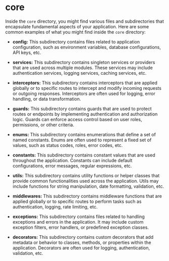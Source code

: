 # core

Inside the `core` directory, you might find various files and subdirectories that encapsulate fundamental aspects of your application. Here are some common examples of what you might find inside the `core` directory:

- **config:** This subdirectory contains files related to application configuration, such as environment variables, database configurations, API keys, etc.

- **services:** This subdirectory contains singleton services or providers that are used across multiple modules. These services may include authentication services, logging services, caching services, etc.

- **interceptors:** This subdirectory contains interceptors that are applied globally or to specific routes to intercept and modify incoming requests or outgoing responses. Interceptors are often used for logging, error handling, or data transformation.

- **guards:** This subdirectory contains guards that are used to protect routes or endpoints by implementing authentication and authorization logic. Guards can enforce access control based on user roles, permissions, or other criteria.

- **enums:** This subdirectory contains enumerations that define a set of named constants. Enums are often used to represent a fixed set of values, such as status codes, roles, error codes, etc.

- **constants:** This subdirectory contains constant values that are used throughout the application. Constants can include default configurations, error messages, regular expressions, etc.

- **utils:** This subdirectory contains utility functions or helper classes that provide common functionalities used across the application. Utils may include functions for string manipulation, date formatting, validation, etc.

- **middlewares:** This subdirectory contains middleware functions that are applied globally or to specific routes to perform tasks such as authentication, logging, rate limiting, etc.

- **exceptions:** This subdirectory contains files related to handling exceptions and errors in the application. It may include custom exception filters, error handlers, or predefined exception classes.

- **decorators:** This subdirectory contains custom decorators that add metadata or behavior to classes, methods, or properties within the application. Decorators are often used for logging, authentication, validation, etc.
